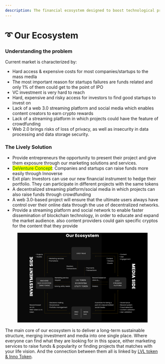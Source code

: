 ```yaml
---
description: The financial ecosystem designed to boost technological projects
---
```


# ➰ Our Ecosystem

### Understanding the problem

Current market is characterized by:&#x20;

* Hard access & expensive costs for most companies/startups to the mass medIa
* The most important reason for startups failures are funds related and only 1% of them could get to the point of IPO
* VC investment is very hard to reach&#x20;
* Hard, expensive and risky access for investors to find good startups to invest on
* Lack of a web 3.0 streaming platform and social media which enables content creators to earn crypto rewards
* Lack of a streaming platform in which projects could have the feature of crowdfunding
* Web 2.0 brings risks of loss of privacy, as well as insecurity in data processing and data storage security.



### The Lively Solution&#x20;

* Provide entrepreneurs the opportunity to present their project and give them exposure through our marketing solutions and services.&#x20;
* <mark style="color:green;">DeVenture Concept</mark>: Companies and startups can raise funds more easily through Innoverse
* Exit plan: Investors can use our new financial instrument to hedge their portfolio. They can participate in different projects with the same tokens
* A decentralized streaming platform/social media in which projects can also raise funds through crowdfunding
* A web 3.0-based project will ensure that the ultimate users always have control over their online data through the use of decentralized networks.
* Provide a streaming platform and social network to enable faster dissemination of blockchain technology, in order to educate and expand the market audience. also content providers could gain specific cryptos for the content that they provide

<figure><img src="../.gitbook/assets/Screenshot 2022-11-11 at 23.48.51.png" alt=""><figcaption></figcaption></figure>

The main core of our ecosystem is to deliver a long-term sustainable structure, merging investment  and media into one single place. Where everyone can find what they are looking for in this space, either marketing services to raise funds & popularity or finding projects that matches with your life vision. And the connection between them all is linked by [LVL token & Inno Token](lvl-token-and-innoverse-token.md).&#x20;


